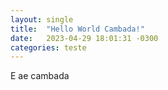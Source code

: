```yaml
---
layout: single
title:  "Hello World Cambada!"
date:   2023-04-29 18:01:31 -0300
categories: teste
---
```


E ae cambada
